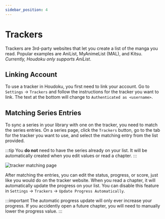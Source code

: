 ```yaml
---
sidebar_position: 4
---
```


# Trackers

Trackers are 3rd-party websites that let you create a list of the manga you read. Popular examples
are AniList, MyAnimeList (MAL), and Kitsu. *Currently, Houdoku only supports AniList*.

## Linking Account

To use a tracker in Houdoku, you first need to link your account. Go to `Settings` -> `Trackers`
and follow the instructions for the tracker you want to link. The text at the bottom will
change to `Authenticated as <username>`.

## Matching Series Entries

To sync a series in your library with one on the tracker, you need to match the series
entries. On a series page, click the `Trackers` button, go to the tab for the tracker you want to
use, and select the matching entry from the list provided.

:::tip
You **do not** need to have the series already on your list. It will be automatically created
when you edit values or read a chapter.
:::

![tracker matching page](/img/screenshot_tracker_matching.png)

After matching the entries, you can edit the status, progress, or score, just like you would do
on the tracker website. When you read a chapter, it will automatically update the progress on
your list. You can disable this feature in `Settings` -> `Trackers` -> `Update Progress Automatically`.

:::important
The automatic progress update will only ever increase your progress. If you accidently open
a future chapter, you will need to manually lower the progress value.
:::
